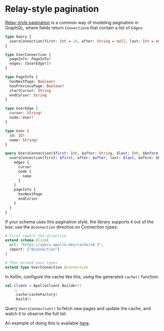 # Relay-style pagination

[Relay-style pagination](https://relay.dev/graphql/connections.htm) is a common way of modeling pagination in GraphQL,
where fields return `Connection`s that contain a list of `Edges`:

```graphql
type Query {
  usersConnection(first: Int = 10, after: String = null, last: Int = null, before: String = null): UserConnection!
}

type UserConnection {
  pageInfo: PageInfo!
  edges: [UserEdge!]!
}

type PageInfo {
  hasNextPage: Boolean!
  hasPreviousPage: Boolean!
  startCursor: String
  endCursor: String
}

type UserEdge {
  cursor: String!
  node: User!
}

type User {
  id: ID!
  name: String!
}
```

```graphql
query UsersConnection($first: Int, $after: String, $last: Int, $before: String) {
  usersConnection(first: $first, after: $after, last: $last, before: $before) {
    edges {
      cursor
      node {
        name
      }
    }
    pageInfo {
      hasNextPage
      endCursor
    }
  }
}
```

If your schema uses this pagination style, the library supports it out of the box: use the `@connection` directive on Connection types:

```graphql
# First import the directive
extend schema @link(
  url: "https://specs.apollo.dev/cache/v0.3",
  import: ["@connection"]
)

# Then extend your types
extend type UserConnection @connection
```

In Kotlin, configure the cache like this, using the generated `cache()` function:

```kotlin
val client = ApolloClient.Builder()
    // ...
    .cache(cacheFactory)
    .build()
```

Query `UsersConnection()` to fetch new pages and update the cache, and watch it to observe the full list.

An example of doing this is available [here](https://github.com/apollographql/apollo-kotlin-samples/tree/main/normalized-cache/pagination/pagination-support).
